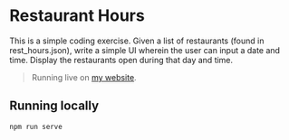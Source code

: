 # Restaurant Hours

This is a simple coding exercise.  Given a list of restaurants
(found in rest_hours.json), write a simple UI wherein the user can input
a date and time.  Display the restaurants open during that day and time.

> Running live on [my website](https://rest-hours.cameronjsanchez.com/).

## Running locally

`npm run serve`
